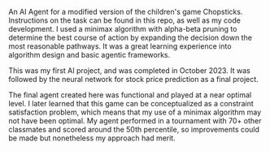An AI Agent for a modified version of the children's game Chopsticks. Instructions on the task can be found in this repo, as well as my code development. I used a minimax algorithm with alpha-beta pruning to determine the best course of action by expanding the decision down the most reasonable pathways. It was a great learning experience into algorithm design and basic agentic frameworks. 

This was my first AI project, and was completed in October 2023. It was followed by the neural network for stock price prediction as a final project.  

The final agent created here was functional and played at a near optimal level. I later learned that this game can be conceptualized as a constraint satisfaction problem, which means that my use of a minimax algorithm may not have been optimal.
My agent performed in a tournament with 70+ other classmates and scored around the 50th percentile, so improvements could be made but nonetheless my approach had merit. 
